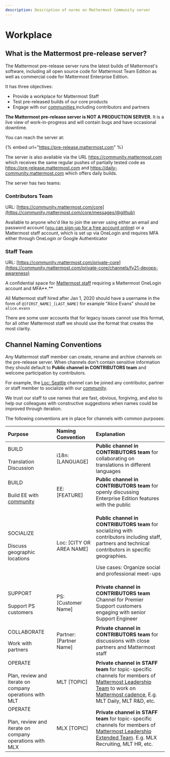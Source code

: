 ```yaml
---
description: Description of norms on Mattermost Community server
---
```


# Workplace

## What is the Mattermost pre-release server?

The Mattermost pre-release server runs the latest builds of Mattermost's software, including all open source code for Mattermost Team Edition as well as commercial code for Mattermost Enterprise Edition. 

It has three objectives: 

* Provide a workplace for Mattermost Staff 
* Test pre-released builds of our core products
* Engage with our [communities ](../community.md)including contributors and partners 

**The Mattermost pre-release server is NOT A PRODUCTION SERVER.** It is a live view of work-in-progress and will contain bugs and have occasional downtime. 

You can reach the server at: 

{% embed url="https://pre-release.mattermost.com" %}

The server is also available via the URL https://community.mattermost.com which receives the same regular pushes of partially tested code as https://pre-release.mattermost.com and https://daily-community.mattermost.com which offers daily builds.   
  
The server has two teams:

### **Contributors Team**

URL: [https://community.mattermost.com/core](https://community.mattermost.com/core/messages/@github)

Available to anyone who'd like to join the server using either an email and password account \([you can sign-up for a free account online](https://pre-release.mattermost.com/signup_user_complete)\) or a Mattermost staff account, which is set up via OneLogin and requires MFA either through OneLogin or Google Authenticator

### **Staff Team**

URL: [https://community.mattermost.com/private-core](https://community.mattermost.com/private-core/channels/fy21-devops-awareness)

A confidential space for [Mattermost staff](../community.md#mattermost-staff) requiring a Mattermost OneLogin account and MFA**.** 

All Mattermost staff hired after Jan 1, 2020 should have a username in the form of `@[FIRST_NAME]_[LAST_NAME]` for example "Alice Evans" should be `alice.evans`

There are some user accounts that for legacy issues cannot use this format, for all other Mattermost staff we should use the format that creates the most clarity. 

## Channel Naming Conventions 

Any Mattermost staff member can create, rename and archive channels on the pre-release server. When channels don't contain sensitive information they should default to **Public channel in CONTRIBUTORS team** and welcome participation by contributors.   
  
For example, the [Loc: Seattle](https://community.mattermost.com/core/channels/loc-seattle) channel can be joined any contributor, partner or staff member to socialize with our [community](../community.md). 

We trust our staff to use names that are fast, obvious, forgiving, and also to help our colleagues with constructive suggestions when names could be improved through iteration.   
  
The following conventions are in place for channels with common purposes: 

<table>
  <thead>
    <tr>
      <th style="text-align:left">Purpose</th>
      <th style="text-align:left">Naming Convention</th>
      <th style="text-align:left">Explanation</th>
    </tr>
  </thead>
  <tbody>
    <tr>
      <td style="text-align:left">BUILD
        <br />
        <br />Translation Discussion</td>
      <td style="text-align:left">i18n: [LANGUAGE]</td>
      <td style="text-align:left"><b>Public channel in CONTRIBUTORS team </b>for collaborating on translations
        in different languages</td>
    </tr>
    <tr>
      <td style="text-align:left">BUILD
        <br />
        <br />Build EE with <a href="../community.md">community</a> 
      </td>
      <td style="text-align:left">EE: [FEATURE]</td>
      <td style="text-align:left"><b>Public channel in CONTRIBUTORS team </b>for openly discussing Enterprise
        Edition features with the public</td>
    </tr>
    <tr>
      <td style="text-align:left">SOCIALIZE
        <br />
        <br />Discuss geographic locations</td>
      <td style="text-align:left">Loc: [CITY OR AREA NAME]</td>
      <td style="text-align:left">
        <p><b>Public channel in CONTRIBUTORS team </b>for socializing with contributors
          including staff, partners and technical contributors in specific geographies.</p>
        <p></p>
        <p>Use cases: Organize social and professional meet-ups</p>
      </td>
    </tr>
    <tr>
      <td style="text-align:left">SUPPORT
        <br />
        <br />Support PS customers</td>
      <td style="text-align:left">PS: [Customer Name]</td>
      <td style="text-align:left"><b>Private channel in CONTRIBUTORS team </b>Channel for Premier Support
        customers engaging with senior Support Engineer</td>
    </tr>
    <tr>
      <td style="text-align:left">
        <p>COLLABORATE</p>
        <p></p>
        <p>Work with partners</p>
      </td>
      <td style="text-align:left">Partner: [Partner Name]</td>
      <td style="text-align:left"><b>Private channel in CONTRIBUTORS team </b>for discussions with close
        partners and Mattermost staff</td>
    </tr>
    <tr>
      <td style="text-align:left">OPERATE
        <br />
        <br />Plan, review and iterate on company operations with MLT</td>
      <td style="text-align:left">
        <p>MLT [TOPIC]</p>
        <p></p>
      </td>
      <td style="text-align:left"><b>Private channel in STAFF team </b>for topic-specific channels for members
        of <a href="groups.md#mattermost-leadership-team-mlt">Mattermost Leadership Team</a> to
        work on <a href="../operations/mlt-cadence/">Mattermost cadence</a>, E.g.
        MLT Daily, MLT R&amp;D, etc.</td>
    </tr>
    <tr>
      <td style="text-align:left">OPERATE
        <br />
        <br />Plan, review and iterate on company operations with MLX</td>
      <td style="text-align:left">MLX [TOPIC]</td>
      <td style="text-align:left"><b>Private channel in STAFF team </b>for topic-specific channels for members
        of <a href="groups.md#mattermost-leadership-team-extended-mxt">Mattermost Leadership Extended Team</a>.
        E.g. MLX Recruiting, MLT HR, etc.</td>
    </tr>
  </tbody>
</table> 

